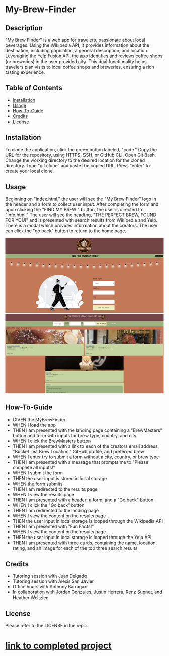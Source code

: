 # My-Brew-Finder

## Description
"My Brew Finder" is a web app for travelers, passionate about local beverages. Using the Wikipedia API, it provides information about the destination, including population, a general description, and location. Leveraging the Yelp Fusion API, the app identifies and reviews coffee shops (or breweries) in the user provided city. This dual functionality helps travelers plan visits to local coffee shops and breweries, ensuring a rich tasting experience.

## Table of Contents 

- [Installation](#installation)
- [Usage](#usage)
- [How-To-Guide](#how-to-guide)
- [Credits](#credits)
- [License](#license)

## Installation

To clone the application, click the green button labeled, "code." Copy the URL for the repository, using HTTPS, SSH, or GitHub CLI. Open Git Bash. Change the working directory to the desired location for the cloned directory. Type "git clone" and paste the copied URL. Press "enter" to create your local clone.

## Usage

Beginning on "index.html," the user will see the "My Brew Finder" logo in the header and a form to collect user input. After completing the form and upon clicking the "FIND MY BREW!" button, the user is directed to "info.html." The user will see the heading, "THE PERFECT BREW, FOUND FOR YOU!" and is presented with search results from Wikipedia and Yelp. There is a modal which provides information about the creators. The user can click the "go back" button to return to the home page.


<img src= "./assets/images/Screenshot1.png" alt="screenshot">
<img src= "./assets/images/Screenshot2.png" alt="screenshot">


## How-To-Guide
<ul>    
    <li>GIVEN the MyBrewFinder</li>
    <li>WHEN I load the app</li>
    <li>THEN I am presented with the landing page containing a "BrewMasters" button and form with inputs for brew type, country, and city</li>
    <li>WHEN I click the BrewMasters button</li>
    <li>THEN I am presented with a link to each of the creators email address, "Bucket List Brew Location," GitHub profile, and preferred brew</li>
    <li>WHEN I enter try to submit a form without a city, country, or brew type</li>
    <li>THEN I am presented with a message that prompts me to "Please complete all inputs!"</li>
    <li>WHEN I submit the form</li>
    <li>THEN the user input is stored in local storage</li>
    <li>WHEN the form submits</li>
    <li>THEN I am redirected to the results page</li>
    <li>WHEN I view the results page</li>
    <li>THEN I am presented with a header, a form, and a "Go back" button</li>
    <li>WHEN I click the "Go back" button</li>
    <li>THEN I am redirected to the landing page</li>
    <li>WHEN I view the content on the results page</li>
    <li>THEN the user input in local storage is looped through the Wikipedia API</li>
    <li>THEN I am presented with "Fun Facts!"</li>
    <li>WHEN I view the content on the results page</li>
    <li>THEN the user input in local storage is looped through the Yelp API</li>
    <li>THEN I am presented with three cards, containing the name, location, rating, and an image for each of the top three search results</li>
    
</ul>

## Credits
<ul>
    <li>Tutoring session with Juan Delgado</li>
    <li>Tutoring session with Alexis San Javier</li>
    <li>Office hours with Anthony Barragan</li>
    <li>In collaboration with Jordan Gonzales, Justin Herrera, Renz Supnet, and Heather Weltzien</li>
    
</ul>

## License
 
Please refer to the LICENSE in the repo.

# [link to completed project](https://jordangwiz.github.io/My-Brew-Finder/)